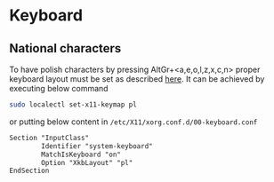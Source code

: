 # Keyboard

## National characters

To have polish characters by pressing AltGr+<a,e,o,l,z,x,c,n> proper keyboard layout must be set as described [here](https://wiki.archlinux.org/title/Xorg/Keyboard_configuration).
It can be achieved by executing below command

```sh
sudo localectl set-x11-keymap pl
```

or putting below content in `/etc/X11/xorg.conf.d/00-keyboard.conf`

```txt
Section "InputClass"
        Identifier "system-keyboard"
        MatchIsKeyboard "on"
        Option "XkbLayout" "pl"
EndSection
```
